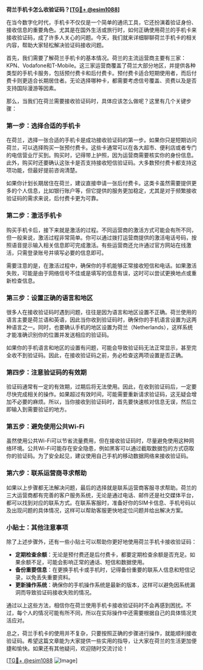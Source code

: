 **荷兰手机卡怎么收验证码？[[TG💪+ @esim1088](https://t.me/s/esim1088)]**

在当今数字化时代，手机卡不仅仅是一个简单的通讯工具，它还扮演着验证身份、接收信息的重要角色。尤其是在国外生活或旅行时，如何正确使用荷兰的手机卡来接收验证码，成了许多人关心的问题。今天，我们就来详细聊聊荷兰手机卡的相关内容，帮助大家轻松解决验证码接收问题。

首先，我们需要了解荷兰手机卡的基本情况。荷兰的主流运营商主要有三家：KPN、Vodafone和T-Mobile。这三家运营商覆盖了荷兰大部分地区，并提供各种类型的手机卡服务，包括预付费卡和后付费卡。预付费卡适合短期使用者，而后付费卡则更适合长期居住者。无论选择哪种卡，都需要考虑信号覆盖、资费以及是否支持国际漫游等因素。

那么，当我们在荷兰需要接收验证码时，具体应该怎么做呢？这里有几个关键步骤：

### **第一步：选择合适的手机卡**

在荷兰，选择一张合适的手机卡是成功接收验证码的第一步。如果你只是短期访问荷兰，可以选择购买一张预付费卡。这些卡通常可以在各大超市、便利店或者专门的电信营业厅买到。购买时，记得带上护照，因为运营商需要核实你的身份信息。此外，购买时还要确认这张卡是否支持接收短信验证码。大多数预付费卡都支持这项功能，但最好提前咨询清楚。

如果你计划长期居住在荷兰，建议直接申请一张后付费卡。这类卡虽然需要提供更多的个人信息，比如银行账户等，但它提供的服务更加稳定，尤其是对于频繁接收验证码的需求来说，后付费卡更为可靠。

### **第二步：激活手机卡**

购买手机卡后，接下来就是激活的过程。不同运营商的激活方式可能会有所不同，但一般来说，激活过程非常简单。你可以通过拨打运营商提供的激活电话号码，按照语音提示输入相关信息即可完成激活。有些运营商还允许通过官方网站在线激活，只需登录账号并填写必要的信息即可。

需要注意的是，在激活过程中，确保你的手机能够正常接收短信和电话。如果激活失败，可能是由于网络信号不佳或是填写的信息有误，这时可以尝试更换地点或重新检查信息。

### **第三步：设置正确的语言和地区**

很多人在接收验证码时遇到问题，往往是因为语言和地区设置不正确。荷兰使用的语言主要是荷兰语和英语，因此当你收到验证码时，确保你的手机语言设置为这两种语言之一。同时，也要确认手机的地区设置为荷兰（Netherlands），这样系统才能准确识别你的位置并发送相应的验证码。

如果你的手机语言和地区的设置有问题，可能会导致验证码无法正常显示，甚至完全收不到验证码。因此，在接收验证码之前，务必检查这两项设置是否正确。

### **第四步：注意验证码的有效期**

验证码通常有一定的有效期，过期后将无法使用。因此，在收到验证码后，一定要尽快完成相关的操作。如果超过有效时间，可能需要重新请求验证码，这无疑会增加不必要的麻烦。所以，当你接收到验证码时，首先要快速核对信息无误，然后立即输入到需要验证的地方。

### **第五步：避免使用公共Wi-Fi**

虽然使用公共Wi-Fi可以节省流量费用，但在接收验证码时，尽量避免使用这种网络环境。公共Wi-Fi可能存在安全隐患，例如黑客可以通过截取数据包的方式窃取你的验证码。为了安全起见，建议使用自己手机的移动数据网络来接收验证码。

### **第六步：联系运营商寻求帮助**

如果以上步骤都无法解决问题，最后的选择就是联系运营商客服寻求帮助。荷兰的三大运营商都有完善的客户服务系统，无论是通过电话、邮件还是社交媒体平台，都可以找到对应的联系方式。在联系客服时，准备好你的SIM卡信息、手机号码以及出现问题的具体情况，这样可以帮助客服更快地定位问题并给出解决方案。

### **小贴士：其他注意事项**

除了上述步骤外，还有一些小贴士可以帮助你更好地使用荷兰手机卡接收验证码：

- **定期检查余额**：无论是预付费还是后付费卡，都要定期检查余额是否充足。如果余额不足，可能会影响正常的通话、短信和数据使用。
- **备份重要信息**：在更换手机卡或手机时，记得备份重要的联系人信息和短信记录，以免丢失重要资料。
- **更新操作系统**：确保你的手机操作系统是最新的版本，这样可以避免因系统漏洞而导致验证码接收失败的情况。

通过以上这些方法，相信你在荷兰使用手机卡接收验证码时不会再感到困扰。不过，每个人的情况可能有所不同，所以在实际操作中还需要根据自己的具体情况灵活应对。

总之，荷兰手机卡的使用并不复杂，只要按照正确的步骤进行操作，就能顺利接收验证码。希望这篇文章能为大家提供一些实用的指导，让大家在荷兰的生活更加便捷和愉快。如果还有其他疑问，欢迎随时交流讨论！

[[TG💪+ @esim1088](https://t.me/s/esim1088) ![Image](https://i.postimg.cc/4NQfJmqS/Snipaste-2025-05-13-00-14-12.png)]